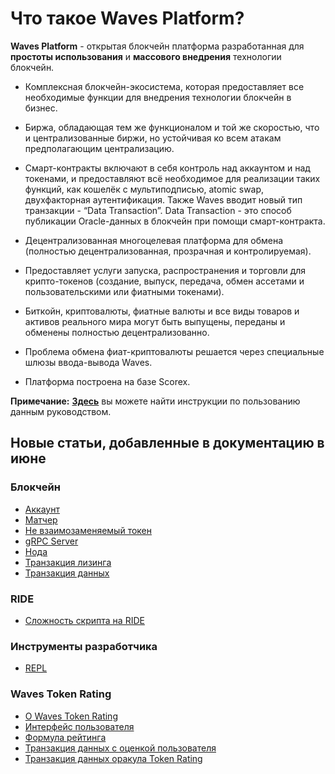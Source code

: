 # Что такое Waves Platform?

**Waves Platform** - открытая блокчейн платформа разработанная для **простоты использования** и **массового внедрения** технологии блокчейн.

* Комплексная блокчейн-экосистема, которая предоставляет все необходимые функции для внедрения технологии блокчейн в бизнес.
* Биржа, обладающая тем же функционалом и той же скоростью, что и централизованные биржи, но устойчивая ко всем атакам предполагающим централизацию.
* Смарт-контракты включают в себя контроль над аккаунтом и над токенами, и предоставляют всё необходимое для реализации таких функций, как кошелёк с мультиподписью, atomic swap, двухфакторная аутентификация. Также Waves вводит новый тип транзакции - “Data Transaction”. Data Transaction - это способ публикации Oracle-данных  в блокчейн при помощи смарт-контракта.

* Децентрализованная многоцелевая платформа для обмена (полностью децентрализованная, прозрачная и контролируемая).
* Предоставляет услуги запуска, распространения и торговли для крипто-токенов (создание, выпуск, передача, обмен ассетами и пользовательскими или фиатными токенами).
* Биткойн, криптовалюты, фиатные валюты и все виды товаров и активов реального мира могут быть выпущены, переданы и обменены полностью децентрализованно.  
* Проблема обмена фиат-криптовалюты решается через специальные шлюзы ввода-вывода Waves.
* Платформа построена на базе Scorex.

**Примечание:**  [**Здесь**](https://docs.wavesplatform.com/ru/overview/how-to-use-this-guide.html) вы можете найти инструкции по пользованию данным руководством.

## Новые статьи, добавленные в документацию в июне

### Блокчейн

* [Аккаунт](blockchain/account.md)
* [Матчер](blockchain/node/matcher.md)
* [Не взаимозаменяемый токен](blockchain/token/non-fungible-token.md)
* [gRPC Server](blockchain/node/grpc-server.md)
* [Нода](blockchain/node.md)
* [Транзакция лизинга](blockchain/transaction-type/lease-transaction.md)
* [Транзакция данных](blockchain/transaction-type/data-transaction.md)

### RIDE

* [Сложность скрипта на RIDE](ride/ride-script-complexity.md)

### Инструменты разработчика

* [REPL](developer-tools/repl.md)

### Waves Token Rating

* [О Waves Token Rating](waves-token-rating/about-waves-token-rating.md)
* [Интерфейс пользователя](waves-token-rating/user-interface.md)
* [Формула рейтинга](waves-token-rating/rating-formula.md)
* [Транзакция данных с оценкой пользователя](waves-token-rating/data-transaction-with-user-s-rate.md)
* [Транзакция данных оракула Token Rating](waves-token-rating/token-rating-oracle-data-transaction.md)

